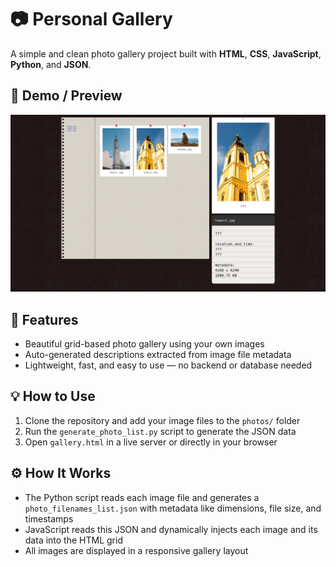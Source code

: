 # 📷 Personal Gallery

A simple and clean photo gallery project built with **HTML**, **CSS**, **JavaScript**, **Python**, and **JSON**.

## 📸 Demo / Preview

![screenshot](photos/gallery-example.png)

## 🚀 Features

- Beautiful grid-based photo gallery using your own images
- Auto-generated descriptions extracted from image file metadata
- Lightweight, fast, and easy to use — no backend or database needed

## 💡 How to Use

1. Clone the repository and add your image files to the `photos/` folder  
2. Run the `generate_photo_list.py` script to generate the JSON data  
3. Open `gallery.html` in a live server or directly in your browser

## ⚙️ How It Works

- The Python script reads each image file and generates a `photo_filenames_list.json` with metadata like dimensions, file size, and timestamps
- JavaScript reads this JSON and dynamically injects each image and its data into the HTML grid
- All images are displayed in a responsive gallery layout

